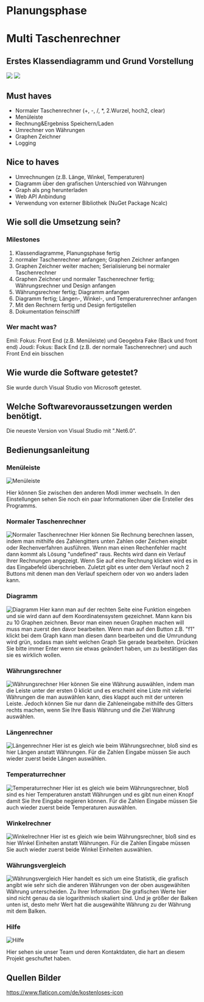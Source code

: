# Planungsphase

# Multi Taschenrechner

## Erstes Klassendiagramm und Grund Vorstellung
![](Bilder/KlassenDiagramm.png)
![](Bilder/GrundVorstellung.png)

## Must haves
- Normaler Taschenrechner (+, -, /, *, 2.Wurzel, hoch2, clear)
- Menüleiste
- Rechnung&Ergebniss Speichern/Laden
- Umrechner von Währungen
- Graphen Zeichner
- Logging
## Nice to haves
- Umrechnungen (z.B. Länge, Winkel, Temperaturen)
- Diagramm über den grafischen Unterschied von Währungen
- Graph als png herunterladen
- Web API Anbindung
- Verwendung von externer Bibliothek (NuGet Package Ncalc)

## Wie soll die Umsetzung sein?
### Milestones
1. Klassendiagramme, Planungsphase fertig
2. normaler Taschenrechner anfangen; Graphen Zeichner anfangen
3. Graphen Zeichner weiter machen; Serialisierung bei normaler Taschenrechner
4. Graphen Zeichner und normaler Taschenrechner fertig; Währungsrechner und Design anfangen
5. Währungsrechner fertig; Diagramm anfangen
6. Diagramm fertig; Längen-, Winkel-, und Temperaturenrechner anfangen
7. Mit den Rechnern fertig und Design fertigstellen
8. Dokumentation feinschliff

### Wer macht was?
Emil: Fokus: Front End (z.B. Menüleiste) und Geogebra Fake (Back und front end)
Joudi: Fokus: Back End (z.B. der normale Taschenrechner) und auch Front End ein bisschen

## Wie wurde die Software getestet?
Sie wurde durch Visual Studio von Microsoft getestet.

## Welche Softwarevoraussetzungen werden benötigt.
Die neueste Version von Visual Studio mit ".Net6.0".

## Bedienungsanleitung
### Menüleiste
![Menüleiste](Bilder/Menueleiste.png)

Hier können Sie zwischen den anderen Modi immer wechseln. In den Einstellungen sehen Sie noch ein paar Informationen über die Ersteller des Programms.

### Normaler Taschenrechner
![Normaler Taschenrechner](Bilder/NormalerTaschenrechner.png)
Hier können Sie Rechnung berechnen lassen, indem man mithilfe des Zahlengitters unten Zahlen oder Zeichen eingibt oder Rechenverfahren ausführen. Wenn man einen Rechenfehler macht dann kommt als Lösung "undefined" raus. Rechts wird dann ein Verlauf Ihrer Rechnungen angezeigt. Wenn Sie auf eine Rechnung klicken wird es in das Eingabefeld überschrieben. Zuletzt gibt es unter dem Verlauf noch 2 Buttons mit denen man den Verlauf speichern oder von wo anders laden kann.

### Diagramm
![Diagramm](Bilder/Diagramm.PNG)
Hier kann man auf der rechten Seite eine Funktion eingeben und sie wird dann auf dem Koordinatensystem gezeichnet. Mann kann bis zu 10 Graphen zeichnen. Bevor man einen neuen Graphen machen will muss man zuerst den davor bearbeiten. Wenn man auf den Button z.B. "f1" klickt bei dem Graph kann man diesen dann bearbeiten und die Umrundung wird grün, sodass man sieht welchen Graph Sie gerade bearbeiten. Drücken Sie bitte immer Enter wenn sie etwas geändert haben, um zu bestätigen das sie es wirklich wollen.

### Währungsrechner
![Währungsrechner](Bilder/Währungsrechner.png)
Hier können Sie eine Währung auswählen, indem man die Leiste unter der ersten 0 klickt und es erscheint eine Liste mit vielerlei Währungen die man auswählen kann, dies klappt auch mit der unteren Leiste. Jedoch können Sie nur dann die Zahleneingabe mithilfe des Gitters rechts machen, wenn Sie Ihre Basis Währung und die Ziel Währung auswählen.

### Längenrechner
![Längenrechner](Bilder/Längenrechner.png)
Hier ist es gleich wie beim Währungsrechner, bloß sind es hier Längen anstatt Währungen. Für die Zahlen Eingabe müssen Sie auch wieder zuerst beide Längen auswählen.

### Temperaturrechner
![Temperaturrechner](Bilder/Temperaturrechner.png)
Hier ist es gleich wie beim Währungsrechner, bloß sind es hier Temperaturen anstatt Währungen und es gibt nun einen Knopf damit Sie Ihre Eingabe negieren können. Für die Zahlen Eingabe müssen Sie auch wieder zuerst beide Temperaturen auswählen.

### Winkelrechner
![Winkelrechner](Bilder/Winkelrechner.png)
Hier ist es gleich wie beim Währungsrechner, bloß sind es hier Winkel Einheiten anstatt Währungen. Für die Zahlen Eingabe müssen Sie auch wieder zuerst beide Winkel Einheiten auswählen.

### Währungsvergleich
![Währungsvergleich](Bilder/Währungsvergleich.png)
Hier handelt es sich um eine Statistik, die grafisch angibt wie sehr sich die anderen Währungen von der oben ausgewählten Währung unterscheiden. Zu Ihrer Information: Die grafischen Werte hier sind nicht genau da sie logarithmisch skaliert sind. Und je größer der Balken unten ist, desto mehr Wert hat die ausgewählte Währung zu der Währung mit dem Balken.


### Hilfe
![Hilfe](Bilder/Hilfe.PNG)

Hier sehen sie unser Team und deren Kontaktdaten, die hart an diesem Projekt geschuftet haben.



## Quellen Bilder

https://www.flaticon.com/de/kostenloses-icon



